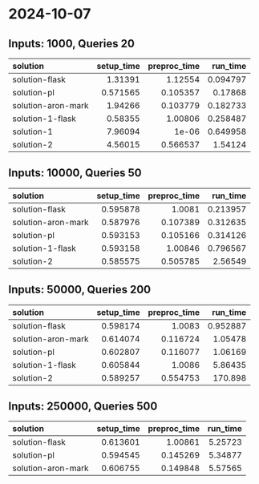 # 2024-10-07

## Inputs: 1000, Queries 20

| solution           |   setup_time |   preproc_time |   run_time |
|:-------------------|-------------:|---------------:|-----------:|
| solution-flask     |     1.31391  |       1.12554  |   0.094797 |
| solution-pl        |     0.571565 |       0.105357 |   0.17868  |
| solution-aron-mark |     1.94266  |       0.103779 |   0.182733 |
| solution-1-flask   |     0.58355  |       1.00806  |   0.258487 |
| solution-1         |     7.96094  |       1e-06    |   0.649958 |
| solution-2         |     4.56015  |       0.566537 |   1.54124  |

## Inputs: 10000, Queries 50

| solution           |   setup_time |   preproc_time |   run_time |
|:-------------------|-------------:|---------------:|-----------:|
| solution-flask     |     0.595878 |       1.0081   |   0.213957 |
| solution-aron-mark |     0.587976 |       0.107389 |   0.312635 |
| solution-pl        |     0.593153 |       0.105166 |   0.314126 |
| solution-1-flask   |     0.593158 |       1.00846  |   0.796567 |
| solution-2         |     0.585575 |       0.505785 |   2.56549  |

## Inputs: 50000, Queries 200

| solution           |   setup_time |   preproc_time |   run_time |
|:-------------------|-------------:|---------------:|-----------:|
| solution-flask     |     0.598174 |       1.0083   |   0.952887 |
| solution-aron-mark |     0.614074 |       0.116724 |   1.05478  |
| solution-pl        |     0.602807 |       0.116077 |   1.06169  |
| solution-1-flask   |     0.605844 |       1.0086   |   5.86435  |
| solution-2         |     0.589257 |       0.554753 | 170.898    |

## Inputs: 250000, Queries 500

| solution           |   setup_time |   preproc_time |   run_time |
|:-------------------|-------------:|---------------:|-----------:|
| solution-flask     |     0.613601 |       1.00861  |    5.25723 |
| solution-pl        |     0.594545 |       0.145269 |    5.34877 |
| solution-aron-mark |     0.606755 |       0.149848 |    5.57565 |